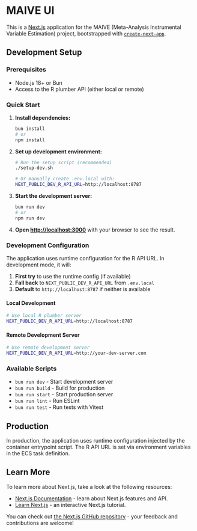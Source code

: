 # MAIVE UI

This is a [Next.js](https://nextjs.org/) application for the MAIVE (Meta-Analysis Instrumental Variable Estimation) project, bootstrapped with [`create-next-app`](https://github.com/vercel/next.js/tree/canary/packages/create-next-app).

## Development Setup

### Prerequisites

- Node.js 18+ or Bun
- Access to the R plumber API (either local or remote)

### Quick Start

1. **Install dependencies:**

   ```bash
   bun install
   # or
   npm install
   ```

2. **Set up development environment:**

   ```bash
   # Run the setup script (recommended)
   ./setup-dev.sh
   
   # Or manually create .env.local with:
   NEXT_PUBLIC_DEV_R_API_URL=http://localhost:8787
   ```

3. **Start the development server:**

   ```bash
   bun run dev
   # or
   npm run dev
   ```

4. **Open [http://localhost:3000](http://localhost:3000)** with your browser to see the result.

### Development Configuration

The application uses runtime configuration for the R API URL. In development mode, it will:

1. **First try** to use the runtime config (if available)
2. **Fall back** to `NEXT_PUBLIC_DEV_R_API_URL` from `.env.local`
3. **Default** to `http://localhost:8787` if neither is available

#### Local Development

```bash
# Use local R plumber server
NEXT_PUBLIC_DEV_R_API_URL=http://localhost:8787
```

#### Remote Development Server

```bash
# Use remote development server
NEXT_PUBLIC_DEV_R_API_URL=http://your-dev-server.com
```

### Available Scripts

- `bun run dev` - Start development server
- `bun run build` - Build for production
- `bun run start` - Start production server
- `bun run lint` - Run ESLint
- `bun run test` - Run tests with Vitest

## Production

In production, the application uses runtime configuration injected by the container entrypoint script. The R API URL is set via environment variables in the ECS task definition.

## Learn More

To learn more about Next.js, take a look at the following resources:

- [Next.js Documentation](https://nextjs.org/docs) - learn about Next.js features and API.
- [Learn Next.js](https://nextjs.org/learn) - an interactive Next.js tutorial.

You can check out [the Next.js GitHub repository](https://github.com/vercel/next.js/) - your feedback and contributions are welcome!
